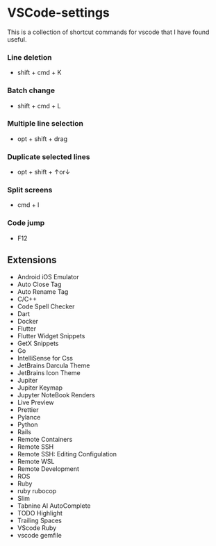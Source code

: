 # VSCode-settings
This is a collection of shortcut commands for vscode that I have found useful.

### Line deletion

- shift + cmd + K

### Batch change

- shift + cmd + L

### Multiple line selection

- opt + shift + drag

### Duplicate selected lines

- opt + shift + ↑or↓

### Split screens

- cmd + l

### Code jump

- F12

## Extensions
- Android iOS Emulator
- Auto Close Tag
- Auto Rename Tag
- C/C++
- Code Spell Checker
- Dart
- Docker
- Flutter
- Flutter Widget Snippets
- GetX Snippets
- Go
- IntelliSense for Css
- JetBrains Darcula Theme
- JetBrains Icon Theme
- Jupiter
- Jupiter Keymap
- Jupyter NoteBook Renders
- Live Preview
- Prettier
- Pylance
- Python
- Rails
- Remote Containers
- Remote SSH
- Remote SSH: Editing Configulation
- Remote WSL
- Remote Development
- ROS
- Ruby
- ruby rubocop
- Slim
- Tabnine AI AutoComplete
- TODO Highlight
- Trailing Spaces
- VScode Ruby
- vscode gemfile
